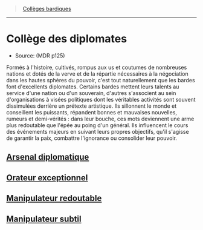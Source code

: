 ﻿>  [Collèges bardiques](hd_bard_colleges_bardiques.md)

---


# Collège des diplomates

- Source: (MDR p125)

Formés à l'histoire, cultivés, rompus aux us et coutumes de nombreuses nations et dotés de la verve et de la répartie nécessaires à la négociation dans les hautes sphères du pouvoir, c'est tout naturellement que les bardes font d'excellents diplomates. Certains bardes mettent leurs talents au service d'une nation ou d'un souverain, d'autres s'associent au sein d'organisations à visées politiques dont les véritables activités sont souvent dissimulées derrière un prétexte artistique. Ils sillonnent le monde et conseillent les puissants, répandent bonnes et mauvaises nouvelles, rumeurs et demi-vérités : dans leur bouche, ces mots deviennent une arme plus redoutable que l'épée au poing d'un général. Ils influencent le cours des événements majeurs en suivant leurs propres objectifs, qu'il s'agisse de garantir la paix, combattre l'ignorance ou consolider leur pouvoir.



## [Arsenal diplomatique](hd_bard_diplomats_arsenal_diplomatique.md)



## [Orateur exceptionnel](hd_bard_diplomats_orateur_exceptionnel.md)



## [Manipulateur redoutable](hd_bard_diplomats_manipulateur_redoutable.md)



## [Manipulateur subtil](hd_bard_diplomats_manipulateur_subtil.md)

